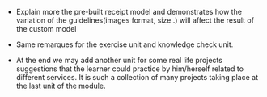 * Explain more the pre-built receipt model and demonstrates how the variation of the guidelines(images format, size..) will affect the result of the custom model 

* Same remarques for the exercise unit and knowledge check unit. 

* At the end we may add another unit for some real life projects suggestions that the learner could practice by him/herself related to different services. It is such a collection of many projects taking place at the last unit of the module. 
